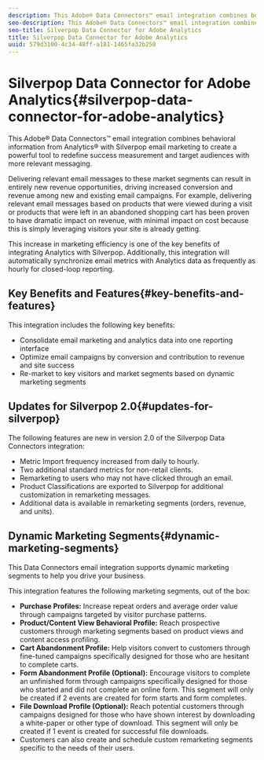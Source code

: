 ```yaml
---
description: This Adobe® Data Connectors™ email integration combines behavioral information from Analytics® with Silverpop email marketing to create a powerful tool to redefine success measurement and target audiences with more relevant messaging.
seo-description: This Adobe® Data Connectors™ email integration combines behavioral information from Analytics® with Silverpop email marketing to create a powerful tool to redefine success measurement and target audiences with more relevant messaging.
seo-title: Silverpop Data Connector for Adobe Analytics
title: Silverpop Data Connector for Adobe Analytics
uuid: 579d3100-4c34-48ff-a181-1465fa32b250
---
```


# Silverpop Data Connector for Adobe Analytics{#silverpop-data-connector-for-adobe-analytics}

This Adobe® Data Connectors™ email integration combines behavioral information from Analytics® with Silverpop email marketing to create a powerful tool to redefine success measurement and target audiences with more relevant messaging.

Delivering relevant email messages to these market segments can result in entirely new revenue opportunities, driving increased conversion and revenue among new and existing email campaigns. For example, delivering relevant email messages based on products that were viewed during a visit or products that were left in an abandoned shopping cart has been proven to have dramatic impact on revenue, with minimal impact on cost because this is simply leveraging visitors your site is already getting.

This increase in marketing efficiency is one of the key benefits of integrating Analytics with Silverpop. Additionally, this integration will automatically synchronize email metrics with Analytics data as frequently as hourly for closed-loop reporting. 

## Key Benefits and Features{#key-benefits-and-features}

This integration includes the following key benefits:

* Consolidate email marketing and analytics data into one reporting interface 
* Optimize email campaigns by conversion and contribution to revenue and site success 
* Re-market to key visitors and market segments based on dynamic marketing segments

## Updates for Silverpop 2.0{#updates-for-silverpop}

The following features are new in version 2.0 of the Silverpop Data Connectors integration:

* Metric Import frequency increased from daily to hourly. 
* Two additional standard metrics for non-retail clients. 
* Remarketing to users who may not have clicked through an email. 
* Product Classifications are exported to Silverpop for additional customization in remarketing messages. 
* Additional data is available in remarketing segments (orders, revenue, and units).

## Dynamic Marketing Segments{#dynamic-marketing-segments}

This Data Connectors email integration supports dynamic marketing segments to help you drive your business.

This integration features the following marketing segments, out of the box:

* **Purchase Profiles:** Increase repeat orders and average order value through campaigns targeted by visitor purchase patterns. 
* **Product/Content View Behavioral Profile:** Reach prospective customers through marketing segments based on product views and content access profiling. 
* **Cart Abandonment Profile:** Help visitors convert to customers through fine-tuned campaigns specifically designed for those who are hesitant to complete carts. 
* **Form Abandonment Profile (Optional):** Encourage visitors to complete an unfinished form through campaigns specifically designed for those who started and did not complete an online form. This segment will only be created if 2 events are created for form starts and form completes. 
* **File Download Profile (Optional):** Reach potential customers through campaigns designed for those who have shown interest by downloading a white-paper or other type of download. This segment will only be created if 1 event is created for successful file downloads. 
* Customers can also create and schedule custom remarketing segments specific to the needs of their users.
